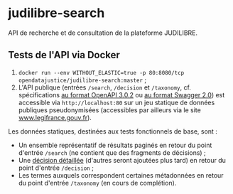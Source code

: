 # judilibre-search
API de recherche et de consultation de la plateforme JUDILIBRE.

## Tests de l'API via Docker

1. `docker run --env WITHOUT_ELASTIC=true -p 80:8080/tcp opendatajustice/judilibre-search:master` ;
2. L'API publique (entrées `/search`, `/decision` et `/taxonomy`, cf. spécifications [au format OpenAPI 3.0.2](public/JUDILIBRE-public.json) ou [au format Swagger 2.0](public/JUDILIBRE-public-swagger.json)) est accessible via `http://localhost:80` sur un jeu statique de données publiques pseudonymisées (accessibles par ailleurs via le site www.legifrance.gouv.fr).

Les données statiques, destinées aux tests fonctionnels de base, sont :
* Un ensemble représentatif de résultats paginés en retour du point d'entrée `/search` (ne contient que des fragments de décisions) ;
* Une [décision détaillée](https://www.legifrance.gouv.fr/juri/id/JURITEXT000042619658?tab_selection=all&searchField=ALL&query=19-60.222&searchType=ALL&typePagination=DEFAULT&pageSize=10&page=1&tab_selection=all) (d'autres seront ajoutées plus tard) en retour du point d'entrée `/decision` ;
* Les termes auxquels correspondent certaines métadonnées en retour du point d'entrée `/taxonomy` (en cours de complétion).
